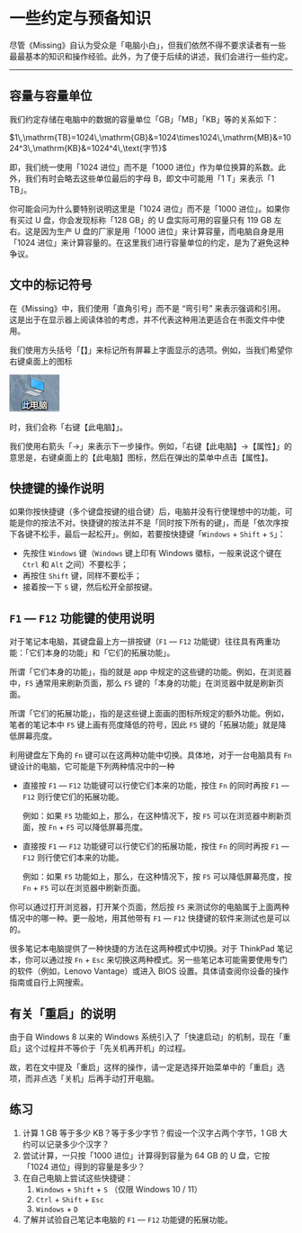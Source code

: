 # 一些约定与预备知识

尽管《Missing》自认为受众是「电脑小白」，但我们依然不得不要求读者有一些最最基本的知识和操作经验。此外，为了便于后续的讲述，我们会进行一些约定。

---

## 容量与容量单位

我们约定存储在电脑中的数据的容量单位「GB」「MB」「KB」等的关系如下：

$1\,\mathrm{TB}=1024\,\mathrm{GB}&=1024\times1024\,\mathrm{MB}&=1024^3\,\mathrm{KB}&=1024^4\,\text{字节}$

即，我们统一使用「1024 进位」而不是「1000 进位」作为单位换算的系数。此外，我们有时会略去这些单位最后的字母 B，即文中可能用「1 T」来表示「1 TB」。

你可能会问为什么要特别说明这里是「1024 进位」而不是「1000 进位」。如果你有买过 U 盘，你会发现标称「128 GB」的 U 盘实际可用的容量只有 119 GB 左右。这是因为生产 U 盘的厂家是用「1000 进位」来计算容量，而电脑自身是用「1024 进位」来计算容量的。在这里我们进行容量单位的约定，是为了避免这种争议。

## 文中的标记符号

在《Missing》中，我们使用「直角引号」而不是 “弯引号” 来表示强调和引用。这是出于在显示器上阅读体验的考虑，并不代表这种用法更适合在书面文件中使用。

我们使用方头括号「【】」来标记所有屏幕上字面显示的选项。例如，当我们希望你右键桌面上的图标

![Untitled](first-things-first/Untitled.png)

时，我们会称「右键【此电脑】」。

我们使用右箭头「→」来表示下一步操作。例如，「右键【此电脑】→【属性】」的意思是，右键桌面上的【此电脑】图标，然后在弹出的菜单中点击【属性】。

## 快捷键的操作说明

如果你按快捷键（多个键盘按键的组合键）后，电脑并没有行使理想中的功能，可能是你的按法不对。快捷键的按法并不是「同时按下所有的键」，而是「依次序按下各键不松手，最后一起松开」。例如，若要按快捷键「`Windows` + `Shift` + `S`」：

- 先按住 `Windows` 键（`Windows` 键上印有 Windows 徽标，一般来说这个键在 `Ctrl` 和 `Alt` 之间）不要松手；
- 再按住 `Shift` 键，同样不要松手；
- 接着按一下 `S` 键，然后松开全部按键。

## `F1` — `F12` 功能键的使用说明

对于笔记本电脑，其键盘最上方一排按键（`F1` — `F12` 功能键）往往具有两重功能：「它们本身的功能」和「它们的拓展功能」。

所谓「它们本身的功能」，指的就是 app 中规定的这些键的功能。例如，在浏览器中，`F5` 通常用来刷新页面，那么 `F5` 键的「本身的功能」在浏览器中就是刷新页面。

所谓「它们的拓展功能」，指的是这些键上面画的图标所规定的额外功能。例如，笔者的笔记本中 `F5` 键上画有亮度降低的符号，因此 `F5` 键的「拓展功能」就是降低屏幕亮度。

利用键盘左下角的 `Fn` 键可以在这两种功能中切换。具体地，对于一台电脑具有 `Fn` 键设计的电脑，它可能是下列两种情况中的一种

- 直接按 `F1` — `F12` 功能键可以行使它们本来的功能，按住 `Fn` 的同时再按 `F1` — `F12` 则行使它们的拓展功能。
    
    例如：如果 `F5` 功能如上，那么，在这种情况下，按 `F5` 可以在浏览器中刷新页面，按 `Fn` + `F5` 可以降低屏幕亮度。
    
- 直接按 `F1` — `F12` 功能键可以行使它们的拓展功能，按住 `Fn` 的同时再按 `F1` — `F12` 则行使它们本来的功能。
    
    例如：如果 `F5` 功能如上，那么，在这种情况下，按 `F5` 可以降低屏幕亮度，按 `Fn` + `F5` 可以在浏览器中刷新页面。
    

你可以通过打开浏览器，打开某个页面，然后按 `F5` 来测试你的电脑属于上面两种情况中的哪一种。更一般地，用其他带有 `F1` — `F12` 快捷键的软件来测试也是可以的。

很多笔记本电脑提供了一种快捷的方法在这两种模式中切换。对于 ThinkPad 笔记本，你可以通过按 `Fn` + `Esc` 来切换这两种模式。另一些笔记本可能需要使用专门的软件（例如，Lenovo Vantage）或进入 BIOS 设置。具体请查阅你设备的操作指南或自行上网搜索。

## 有关「重启」的说明

由于自 Windows 8 以来的 Windows 系统引入了「快速启动」的机制，现在「重启」这个过程并不等价于「先关机再开机」的过程。

故，若在文中提及「重启」这样的操作，请一定是选择开始菜单中的「重启」选项，而非点选「关机」后再手动打开电脑。

## 练习

1. 计算 1 GB 等于多少 KB？等于多少字节？假设一个汉字占两个字节，1 GB 大约可以记录多少个汉字？  
2. 尝试计算，一只按「1000 进位」计算得到容量为 64 GB 的 U 盘，它按「1024 进位」得到的容量是多少？  
3. 在自己电脑上尝试这些快捷键：  
    1. `Windows` + `Shift` + `S` （仅限 Windows 10 / 11）    
    2. `Ctrl` + `Shift` + `Esc`     
    3. `Windows` + `D`     
4. 了解并试验自己笔记本电脑的 `F1` — `F12` 功能键的拓展功能。  
